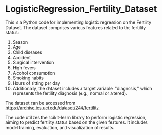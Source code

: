 # LogisticRegression_Fertility_Dataset

This is a Python code for implementing logistic regression on the Fertility Dataset. The dataset comprises various features related to the fertility status:

<ol>
<li>Season</li>
<li>Age</li>
<li>Child diseases</li>
<li>Accident</li>
<li>Surgical intervention</li>
<li>High fevers</li>
<li>Alcohol consumption</li>
<li>Smoking habits</li>
<li>Hours of sitting per day</li>
<li>Additionally, the dataset includes a target variable, "diagnosis," which represents the fertility diagnosis (e.g., normal or altered).</li>
</ol>

The dataset can be accessed from https://archive.ics.uci.edu/dataset/244/fertility.

The code utilizes the scikit-learn library to perform logistic regression, aiming to predict fertility status based on the given features. It includes model training, evaluation, and visualization of results.
